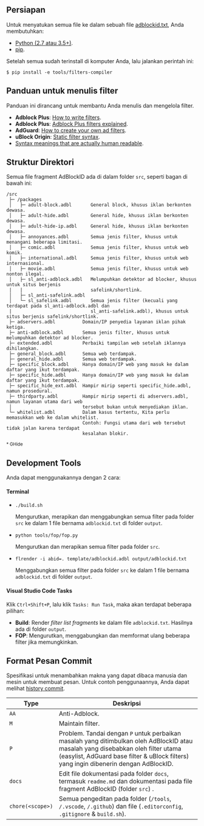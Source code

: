 ## Persiapan
Untuk menyatukan semua file ke dalam sebuah file [adblockid.txt](/output/adblockid.txt), Anda membutuhkan:

- [Python (2.7 atau 3.5+)](https://www.python.org/downloads/).
- [pip](https://pypi.org/project/pip/).

Setelah semua sudah terinstall di komputer Anda, lalu jalankan perintah ini:

`$ pip install -e tools/filters-compiler`



## Panduan untuk menulis filter

Panduan ini dirancang untuk membantu Anda menulis dan mengelola filter.

- **Adblock Plus**: [How to write filters](https://help.eyeo.com/en/adblockplus/how-to-write-filters).
- **Adblock Plus**: [Adblock Plus filters explained](https://adblockplus.org/filter-cheatsheet).
- **AdGuard**: [How to create your own ad filters](https://kb.adguard.com/en/general/how-to-create-your-own-ad-filters).
- **uBlock Origin**: [Static filter syntax](https://github.com/gorhill/uBlock/wiki/Static-filter-syntax).
- [Syntax meanings that are actually human readable](https://github.com/DandelionSprout/adfilt/blob/master/Wiki/SyntaxMeaningsThatAreActuallyHumanReadable.md).



## Struktur Direktori

Semua file fragment AdBlockID ada di dalam folder `src`, seperti bagan di bawah ini:

```
/src
 ├─ /packages
 │   ├─ adult-block.adbl       General block, khusus iklan berkonten dewasa.
 │   ├─ adult-hide.adbl        General hide, khusus iklan berkonten dewasa.
 │   ├─ adult-hide-ip.adbl     General hide, khusus iklan berkonten dewasa.
 │   ├─ annoyances.adbl        Semua jenis filter, khusus untuk menangani beberapa limitasi.
 │   ├─ comic.adbl             Semua jenis filter, khusus untuk web komik.
 │   ├─ international.adbl     Semua jenis filter, khusus untuk web internasional.
 │   ├─ movie.adbl             Semua jenis filter, khusus untuk web nonton ilegal.
 │   ├─ sl_anti-adblock.adbl   Melumpuhkan detektor ad blocker, khusus untuk situs berjenis
 |   |                         safelink/shortlink.
 │   ├─ sl_anti-safelink.adbl
 │   └─ sl_safelink.adbl       Semua jenis filter (kecuali yang terdapat pada sl_anti-adblock.adbl dan
 |                             sl_anti-safelink.adbl), khusus untuk situs berjenis safelink/shortlink.
 ├─ adservers.adbl          Domain/IP penyedia layanan iklan pihak ketiga.
 ├─ anti-adblock.adbl       Semua jenis filter, khusus untuk melumpuhkan detektor ad blocker.
 ├─ extended.adbl           Perbaiki tampilan web setelah iklannya dihilangkan.
 ├─ general_block.adbl      Semua web terdampak.
 ├─ general_hide.adbl       Semua web terdampak.
 ├─ specific_block.adbl     Hanya domain/IP web yang masuk ke dalam daftar yang ikut terdampak.
 ├─ specific_hide.adbl      Hanya domain/IP web yang masuk ke dalam daftar yang ikut terdampak.
 ├─ specific_hide_ext.adbl  Hampir mirip seperti specific_hide.adbl, namun prosedural.
 ├─ thirdparty.adbl         Hampir mirip seperti di adservers.adbl, namun layanan utama dari web
 │                          tersebut bukan untuk menyediakan iklan.
 └─ whitelist.adbl          Dalam kasus tertentu, Kita perlu memasukkan web ke dalam whitelist.
                            Contoh: Fungsi utama dari web tersebut tidak jalan karena terdapat
                            kesalahan blokir.
```

<sup>* GHide</sup>


## Development Tools

Anda dapat menggunakannya dengan 2 cara:
#### Terminal

- `./build.sh`

  Mengurutkan, merapikan dan menggabungkan semua filter pada folder `src` ke dalam 1 file bernama `adblockid.txt` di folder `output`.

- `python tools/fop/fop.py`

  Mengurutkan dan merapikan semua filter pada folder `src`.

- `flrender -i abid=. template/adblockid.adbl output/adblockid.txt`

  Menggabungkan semua filter pada folder `src` ke dalam 1 file bernama `adblockid.txt` di folder `output`.


#### Visual Studio Code Tasks

Klik `Ctrl+Shift+P`, lalu klik `Tasks: Run Task`, maka akan terdapat beberapa pilihan:

- **Build**: Render _filter list fragments_ ke dalam file `adblockid.txt`. Hasilnya ada di folder `output`.
- **FOP**: Mengurutkan, menggabungkan dan memformat ulang beberapa  filter jika memungkinkan.



## Format Pesan Commit

Spesifikasi untuk menambahkan makna yang dapat dibaca manusia dan mesin untuk membuat pesan. Untuk contoh penggunaannya, Anda dapat melihat [history commit](https://github.com/realodix/AdBlockID/commits).

| Type   | Deskripsi |
| ------ | --------- |
| `AA`   | Anti-Adblock. |
| `M`    | Maintain filter. |
| `P`    | Problem. Tandai dengan `P` untuk perbaikan masalah yang ditimbulkan oleh AdBlockID atau masalah yang disebabkan oleh filter utama (easylist, AdGuard base filter & uBlock filters) yang ingin dibenerin dengan AdBlockID.|
| `docs` | Edit file dokumentasi pada folder `docs`, termasuk `readme.md` dan dokumentasi pada file fragment AdBlockID (folder `src`) . |
| `chore(<scope>)` | Semua pengeditan pada folder (`/tools`, `/.vscode`, `/.github`) dan file (`.editorconfig`, `.gitignore` & `build.sh`). |
